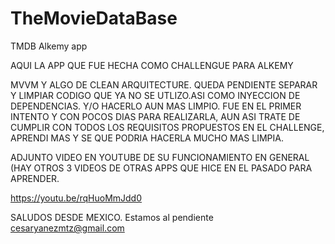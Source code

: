 # TheMovieDataBase
TMDB Alkemy app

AQUI LA APP QUE FUE HECHA COMO CHALLENGUE PARA ALKEMY

MVVM Y ALGO DE CLEAN ARQUITECTURE. QUEDA PENDIENTE SEPARAR Y LIMPIAR CODIGO QUE YA NO SE UTLIZO.ASI COMO INYECCION DE DEPENDENCIAS.
Y/O HACERLO AUN MAS LIMPIO. FUE EN EL PRIMER INTENTO Y CON POCOS DIAS PARA REALIZARLA, AUN ASI TRATE DE CUMPLIR
CON TODOS LOS REQUISITOS PROPUESTOS EN EL CHALLENGE, APRENDI MAS Y SE QUE PODRIA HACERLA MUCHO MAS LIMPIA.

ADJUNTO VIDEO EN YOUTUBE DE SU FUNCIONAMIENTO EN GENERAL (HAY OTROS 3 VIDEOS DE OTRAS APPS QUE HICE EN EL PASADO PARA APRENDER.

https://youtu.be/rqHuoMmJdd0

SALUDOS DESDE MEXICO. Estamos al pendiente cesaryanezmtz@gmail.com
